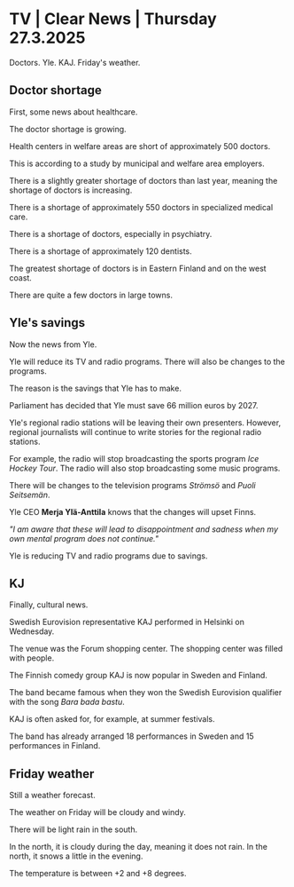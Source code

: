 # TV \| Clear News \| Thursday 27.3.2025

Doctors. Yle. KAJ. Friday's weather.

## Doctor shortage

First, some news about healthcare.

The doctor shortage is growing.

Health centers in welfare areas are short of approximately 500 doctors.

This is according to a study by municipal and welfare area employers.

There is a slightly greater shortage of doctors than last year, meaning the shortage of doctors is increasing.

There is a shortage of approximately 550 doctors in specialized medical care.

There is a shortage of doctors, especially in psychiatry.

There is a shortage of approximately 120 dentists.

The greatest shortage of doctors is in Eastern Finland and on the west coast.

There are quite a few doctors in large towns.

## Yle's savings

Now the news from Yle.

Yle will reduce its TV and radio programs. There will also be changes to the programs.

The reason is the savings that Yle has to make.

Parliament has decided that Yle must save 66 million euros by 2027.

Yle's regional radio stations will be leaving their own presenters. However, regional journalists will continue to write stories for the regional radio stations.

For example, the radio will stop broadcasting the sports program *Ice Hockey Tour*. The radio will also stop broadcasting some music programs.

There will be changes to the television programs *Strömsö* and *Puoli Seitsemän*.

Yle CEO **Merja Ylä-Anttila** knows that the changes will upset Finns.

*"I am aware that these will lead to disappointment and sadness when my own mental program does not continue."*

Yle is reducing TV and radio programs due to savings.

## KJ

Finally, cultural news.

Swedish Eurovision representative KAJ performed in Helsinki on Wednesday.

The venue was the Forum shopping center. The shopping center was filled with people.

The Finnish comedy group KAJ is now popular in Sweden and Finland.

The band became famous when they won the Swedish Eurovision qualifier with the song *Bara bada bastu*.

KAJ is often asked for, for example, at summer festivals.

The band has already arranged 18 performances in Sweden and 15 performances in Finland.

## Friday weather

Still a weather forecast.

The weather on Friday will be cloudy and windy.

There will be light rain in the south.

In the north, it is cloudy during the day, meaning it does not rain. In the north, it snows a little in the evening.

The temperature is between +2 and +8 degrees.
